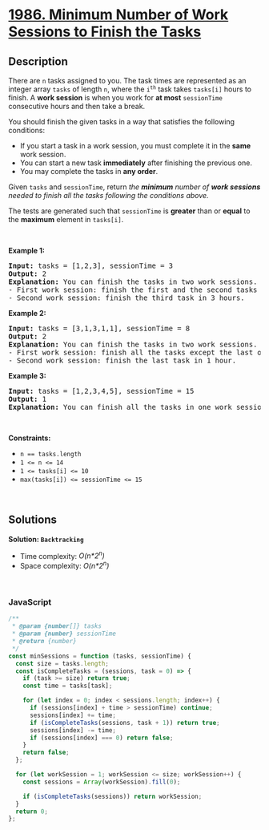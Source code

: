 # [1986. Minimum Number of Work Sessions to Finish the Tasks](https://leetcode.com/problems/minimum-number-of-work-sessions-to-finish-the-tasks)

## Description

<div class="elfjS" data-track-load="description_content"><p>There are <code>n</code> tasks assigned to you. The task times are represented as an integer array <code>tasks</code> of length <code>n</code>, where the <code>i<sup>th</sup></code> task takes <code>tasks[i]</code> hours to finish. A <strong>work session</strong> is when you work for <strong>at most</strong> <code>sessionTime</code> consecutive hours and then take a break.</p>

<p>You should finish the given tasks in a way that satisfies the following conditions:</p>

<ul>
	<li>If you start a task in a work session, you must complete it in the <strong>same</strong> work session.</li>
	<li>You can start a new task <strong>immediately</strong> after finishing the previous one.</li>
	<li>You may complete the tasks in <strong>any order</strong>.</li>
</ul>

<p>Given <code>tasks</code> and <code>sessionTime</code>, return <em>the <strong>minimum</strong> number of <strong>work sessions</strong> needed to finish all the tasks following the conditions above.</em></p>

<p>The tests are generated such that <code>sessionTime</code> is <strong>greater</strong> than or <strong>equal</strong> to the <strong>maximum</strong> element in <code>tasks[i]</code>.</p>

<p>&nbsp;</p>
<p><strong class="example">Example 1:</strong></p>

<pre><strong>Input:</strong> tasks = [1,2,3], sessionTime = 3
<strong>Output:</strong> 2
<strong>Explanation:</strong> You can finish the tasks in two work sessions.
- First work session: finish the first and the second tasks in 1 + 2 = 3 hours.
- Second work session: finish the third task in 3 hours.
</pre>

<p><strong class="example">Example 2:</strong></p>

<pre><strong>Input:</strong> tasks = [3,1,3,1,1], sessionTime = 8
<strong>Output:</strong> 2
<strong>Explanation:</strong> You can finish the tasks in two work sessions.
- First work session: finish all the tasks except the last one in 3 + 1 + 3 + 1 = 8 hours.
- Second work session: finish the last task in 1 hour.
</pre>

<p><strong class="example">Example 3:</strong></p>

<pre><strong>Input:</strong> tasks = [1,2,3,4,5], sessionTime = 15
<strong>Output:</strong> 1
<strong>Explanation:</strong> You can finish all the tasks in one work session.
</pre>

<p>&nbsp;</p>
<p><strong>Constraints:</strong></p>

<ul>
	<li><code>n == tasks.length</code></li>
	<li><code>1 &lt;= n &lt;= 14</code></li>
	<li><code>1 &lt;= tasks[i] &lt;= 10</code></li>
	<li><code>max(tasks[i]) &lt;= sessionTime &lt;= 15</code></li>
</ul>
</div>

<p>&nbsp;</p>

## Solutions

**Solution: `Backtracking`**

- Time complexity: <em>O(n\*2<sup>n</sup>)</em>
- Space complexity: <em>O(n\*2<sup>n</sup>)</em>

<p>&nbsp;</p>

### **JavaScript**

```js
/**
 * @param {number[]} tasks
 * @param {number} sessionTime
 * @return {number}
 */
const minSessions = function (tasks, sessionTime) {
  const size = tasks.length;
  const isCompleteTasks = (sessions, task = 0) => {
    if (task >= size) return true;
    const time = tasks[task];

    for (let index = 0; index < sessions.length; index++) {
      if (sessions[index] + time > sessionTime) continue;
      sessions[index] += time;
      if (isCompleteTasks(sessions, task + 1)) return true;
      sessions[index] -= time;
      if (sessions[index] === 0) return false;
    }
    return false;
  };

  for (let workSession = 1; workSession <= size; workSession++) {
    const sessions = Array(workSession).fill(0);

    if (isCompleteTasks(sessions)) return workSession;
  }
  return 0;
};
```
